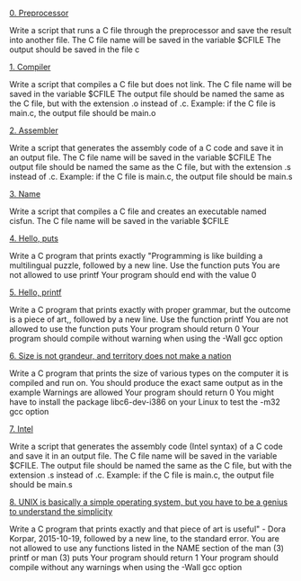 [0. Preprocessor](https://github.com/abdi8-GitHub/alx-low_level_programming/blob/master/0x00-hello_world/0-preprocessor)

Write a script that runs a C file through the preprocessor and save the result into another file.
The C file name will be saved in the variable $CFILE
The output should be saved in the file c

[1. Compiler](https://github.com/abdi8-GitHub/alx-low_level_programming/blob/master/0x00-hello_world/1-compiler)

Write a script that compiles a C file but does not link.
The C file name will be saved in the variable $CFILE
The output file should be named the same as the C file, but with the extension .o instead of .c.
Example: if the C file is main.c, the output file should be main.o

[2. Assembler](https://github.com/abdi8-GitHub/alx-low_level_programming/blob/master/0x00-hello_world/2-assembler)

Write a script that generates the assembly code of a C code and save it in an output file.
The C file name will be saved in the variable $CFILE
The output file should be named the same as the C file, but with the extension .s instead of .c.
Example: if the C file is main.c, the output file should be main.s

[3. Name](https://github.com/abdi8-GitHub/alx-low_level_programming/blob/master/0x00-hello_world/3-name)

Write a script that compiles a C file and creates an executable named cisfun.
The C file name will be saved in the variable $CFILE

[4. Hello, puts](https://github.com/abdi8-GitHub/alx-low_level_programming/blob/master/0x00-hello_world/4-puts.c)

Write a C program that prints exactly "Programming is like building a multilingual puzzle, followed by a new line.
Use the function puts
You are not allowed to use printf
Your program should end with the value 0

[5. Hello, printf](https://github.com/abdi8-GitHub/alx-low_level_programming/blob/master/0x00-hello_world/5-printf.c)

Write a C program that prints exactly with proper grammar, but the outcome is a piece of art,, followed by a new line.
Use the function printf
You are not allowed to use the function puts
Your program should return 0
Your program should compile without warning when using the -Wall gcc option

[6. Size is not grandeur, and territory does not make a nation](https://github.com/abdi8-GitHub/alx-low_level_programming/blob/master/0x00-hello_world/6-size.c)

Write a C program that prints the size of various types on the computer it is compiled and run on.
You should produce the exact same output as in the example
Warnings are allowed
Your program should return 0
You might have to install the package libc6-dev-i386 on your Linux to test the -m32 gcc option

[7. Intel](https://github.com/abdi8-GitHub/alx-low_level_programming/blob/master/0x00-hello_world/100-intel)

Write a script that generates the assembly code (Intel syntax) of a C code and save it in an output file.
The C file name will be saved in the variable $CFILE.
The output file should be named the same as the C file, but with the extension .s instead of .c.
Example: if the C file is main.c, the output file should be main.s

[8. UNIX is basically a simple operating system, but you have to be a genius to understand the simplicity](https://github.com/abdi8-GitHub/alx-low_level_programming/blob/master/0x00-hello_world/101-quote.c)

Write a C program that prints exactly and that piece of art is useful" - Dora Korpar, 2015-10-19, followed by a new line, to the standard error.
You are not allowed to use any functions listed in the NAME section of the man (3) printf or man (3) puts
Your program should return 1
Your program should compile without any warnings when using the -Wall gcc option
